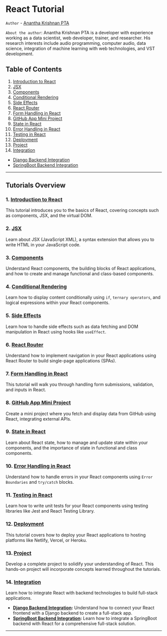 # React Tutorial

`Author` - [Anantha Krishnan PTA](https://www.linkedin.com/in/anantha-krishnan-2603111)

`About the author`:
Anantha Krishnan PTA is a developer with experience working as a data scientist, web developer, trainer, and researcher. His research interests include audio programming, computer audio, data science, integration of machine learning with web technologies, and VST development.


## Table of Contents

1. [Introduction to React](01-intro.md)
2. [JSX](02-00-JSX.md)
3. [Components](03-00-components.md)
4. [Conditional Rendering](04-00-conditional-rendering.md)
5. [Side Effects](05-00-side-effects.md)
6. [React Router](06-00-react-router.md)
7. [Form Handling in React](07-00-form-handling.md)
8. [GitHub App Mini Project](08-00-github-app-mini-project.md)
9. [State in React](09-00-state.md)
10. [Error Handling in React](10-00-error-handling.md)
11. [Testing in React](11-00-testing.md)
12. [Deployment](12-00-deployment.md)
13. [Project](13-00-project.md)
14. [Integration](14-00-integration.md)
   - [Django Backend Integration](14-01-django.md)
   - [SpringBoot Backend Integration](14-02-springboot.md)

---

## Tutorials Overview

### 1. [Introduction to React](01-intro.md)
This tutorial introduces you to the basics of React, covering concepts such as components, JSX, and the virtual DOM.

### 2. [JSX](02-00-JSX.md)
Learn about JSX (JavaScript XML), a syntax extension that allows you to write HTML in your JavaScript code.

### 3. [Components](03-00-components.md)
Understand React components, the building blocks of React applications, and how to create and manage functional and class-based components.

### 4. [Conditional Rendering](04-00-conditional-rendering.md)
Learn how to display content conditionally using `if`, `ternary operators`, and logical expressions within your React components.

### 5. [Side Effects](05-00-side-effects.md)
Learn how to handle side effects such as data fetching and DOM manipulation in React using hooks like `useEffect`.

### 6. [React Router](06-00-react-router.md)
Understand how to implement navigation in your React applications using React Router to build single-page applications (SPAs).

### 7. [Form Handling in React](07-00-form-handling.md)
This tutorial will walk you through handling form submissions, validation, and inputs in React.

### 8. [GitHub App Mini Project](08-00-github-app-mini-project.md)
Create a mini project where you fetch and display data from GitHub using React, integrating external APIs.

### 9. [State in React](09-00-state.md)
Learn about React state, how to manage and update state within your components, and the importance of state in functional and class components.

### 10. [Error Handling in React](10-00-error-handling.md)
Understand how to handle errors in your React components using `Error Boundaries` and `try/catch` blocks.

### 11. [Testing in React](11-00-testing.md)
Learn how to write unit tests for your React components using testing libraries like Jest and React Testing Library.

### 12. [Deployment](12-00-deployment.md)
This tutorial covers how to deploy your React applications to hosting platforms like Netlify, Vercel, or Heroku.

### 13. [Project](13-00-project.md)
Develop a complete project to solidify your understanding of React. This hands-on project will incorporate concepts learned throughout the tutorials.

### 14. [Integration](14-00-integration.md)
Learn how to integrate React with backend technologies to build full-stack applications.
   - **[Django Backend Integration](14-01-django.md):** Understand how to connect your React frontend with a Django backend to create a full-stack app.
   - **[SpringBoot Backend Integration](14-02-springboot.md):** Learn how to integrate a SpringBoot backend with React for a comprehensive full-stack solution.

---

